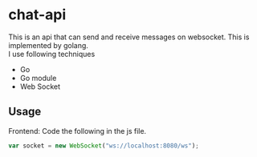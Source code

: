 # chat-api
This is an api that can send and receive messages on websocket. This is implemented by golang.  
I use following techniques  
- Go
- Go module
- Web Socket
## Usage
Frontend: Code the following in the js file.  
```javascript
var socket = new WebSocket("ws://localhost:8080/ws");
```
